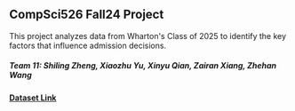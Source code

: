 ## CompSci526 Fall24 Project 
This project analyzes data from Wharton's Class of 2025 to identify the key factors that influence admission decisions.

##### Team 11: Shiling Zheng, Xiaozhu Yu, Xinyu Qian, Zairan Xiang, Zhehan Wang

#### [Dataset Link](https://www.kaggle.com/datasets/taweilo/mba-admission-dataset?select=MBA.csv)
